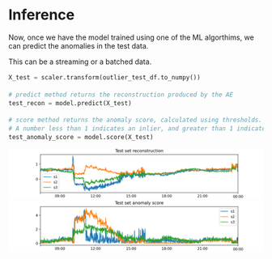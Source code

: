 # Inference

Now, once we have the model trained using one of the ML algorthims, we can predict the anomalies in the test data.

This can be a streaming or a batched data.

```python
X_test = scaler.transform(outlier_test_df.to_numpy())

# predict method returns the reconstruction produced by the AE
test_recon = model.predict(X_test)

# score method returns the anomaly score, calculated using thresholds.
# A number less than 1 indicates an inlier, and greater than 1 indicates an outlier.
test_anomaly_score = model.score(X_test)
```

![Reconstruction](./assets/recon.png)
![Anomaly Score](./assets/anomaly_score.png)
